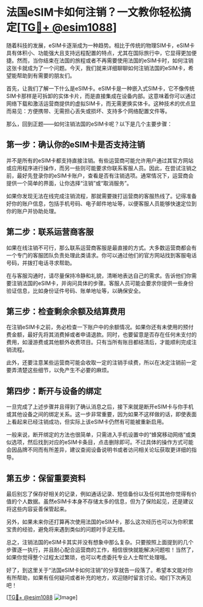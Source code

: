 # 法国eSIM卡如何注销？一文教你轻松搞定[[TG💪+ @esim1088](https://t.me/s/esim1088)]

随着科技的发展，eSIM卡逐渐成为一种趋势。相比于传统的物理SIM卡，eSIM卡具有体积小、功能强大且支持远程配置的特点，尤其在国际旅行中，它显得更加便捷。然而，当你结束在法国的旅程或者不再需要使用法国的eSIM卡时，如何注销这张卡就成为了一个问题。今天，我们就来详细聊聊如何注销法国的eSIM卡，希望能帮助到有需要的朋友们。

首先，让我们了解一下什么是eSIM卡。eSIM卡是一种嵌入式SIM卡，它不像传统SIM卡那样是可拆卸的实体卡片，而是直接集成在设备内部。这意味着你可以通过网络下载和激活运营商提供的虚拟SIM卡，而无需更换实体卡。这种技术的优点显而易见：方便携带、无需担心丢失或损坏、支持多个网络配置文件等。

那么，回到正题——如何注销法国的eSIM卡呢？以下是几个主要步骤：

## 第一步：确认你的eSIM卡是否支持注销

并不是所有的eSIM卡都支持直接注销。有些运营商可能允许用户通过其官方网站或应用程序进行操作，而另一些则可能要求你联系客服人员。因此，在尝试注销之前，最好先登录你的eSIM卡账户，查看是否有注销选项。通常情况下，运营商会提供一个简单的界面，让你选择“注销”或“取消服务”。

如果你发现无法在线完成注销流程，那就需要拨打运营商的客服热线了。记得准备好你的账户信息，包括手机号码、电子邮件地址等，以便客服人员能够快速定位到你的账户并协助处理。

## 第二步：联系运营商客服

如果在线注销不可行，那么联系运营商客服是最直接的方式。大多数运营商都会有一个专门的客服团队负责处理此类请求。你可以通过他们的官方网站找到客服电话号码，并拨打电话寻求帮助。

在与客服沟通时，请尽量保持冷静和礼貌，清晰地表达自己的需求。告诉他们你需要注销法国的eSIM卡，并询问具体的步骤。客服人员可能会要求你提供一些身份验证信息，比如身份证件号码、账单地址等，以确保安全。

## 第三步：检查剩余余额及结算费用

在注销eSIM卡之前，务必检查一下账户中的余额情况。如果你还有未使用的预付费金额，最好先将其消费掉或者申请退款。同时，也要留意是否存在任何未支付的费用，如漫游费或其他额外收费项目。只有当所有账目都结清后，才能顺利完成注销流程。

此外，还要注意某些运营商可能会收取一定的注销手续费，所以在决定注销前一定要弄清楚这些细节，以免产生不必要的麻烦。

## 第四步：断开与设备的绑定

一旦完成了上述步骤并且得到了确认消息之后，接下来就是断开eSIM卡与你手机或其他设备之间的绑定关系。这一步非常重要，因为如果不这样做的话，即使表面上看起来已经注销成功，但实际上该eSIM卡仍然有可能被重新启用。

一般来说，断开绑定的方法也很简单，只需进入手机设置中的“蜂窝移动网络”或类似选项，然后找到对应的eSIM卡条目，点击删除即可。不过具体的操作方式可能会因品牌不同而有所差异，建议查阅设备说明书或者访问相关论坛获取更详细的指导。

## 第五步：保留重要资料

最后别忘了保存好相关的记录，例如通话记录、短信备份以及任何其他你觉得有价值的个人数据。虽然eSIM卡本身不存储太多的信息，但为了保险起见，还是建议将这些内容妥善保管起来。

另外，如果未来你还打算再次使用法国的eSIM卡，那么这次经历也可以为你积累宝贵的经验，避免将来遇到类似的问题时手足无措。

总之，注销法国的eSIM卡其实并没有想象中那么复杂。只要按照上面提到的几个步骤逐一执行，并且耐心配合运营商的工作，相信很快就能解决问题啦！当然了，如果你觉得整个过程太过繁琐，也可以考虑委托专业人士帮忙处理哦。

好了，到这里关于“法国eSIM卡如何注销”的分享就告一段落了。希望本文能对你有所帮助，如果有任何疑问或者补充的地方，欢迎随时留言讨论。咱们下次再见吧！

[[TG💪+ @esim1088](https://t.me/s/esim1088) ![Image](https://i.postimg.cc/4NQfJmqS/Snipaste-2025-05-13-00-14-12.png)]